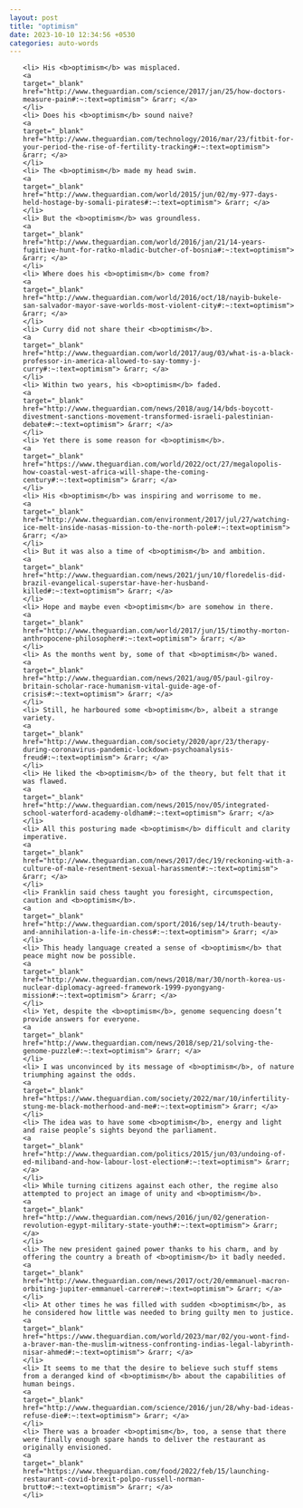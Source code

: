 ```yaml
---
layout: post
title: "optimism"
date: 2023-10-10 12:34:56 +0530
categories: auto-words
---
```

<ol>

    <li> His <b>optimism</b> was misplaced.
    <a 
    target="_blank" 
    href="http://www.theguardian.com/science/2017/jan/25/how-doctors-measure-pain#:~:text=optimism"> &rarr; </a>
    </li>
    <li> Does his <b>optimism</b> sound naive?
    <a 
    target="_blank" 
    href="http://www.theguardian.com/technology/2016/mar/23/fitbit-for-your-period-the-rise-of-fertility-tracking#:~:text=optimism"> &rarr; </a>
    </li>
    <li> The <b>optimism</b> made my head swim.
    <a 
    target="_blank" 
    href="http://www.theguardian.com/world/2015/jun/02/my-977-days-held-hostage-by-somali-pirates#:~:text=optimism"> &rarr; </a>
    </li>
    <li> But the <b>optimism</b> was groundless.
    <a 
    target="_blank" 
    href="http://www.theguardian.com/world/2016/jan/21/14-years-fugitive-hunt-for-ratko-mladic-butcher-of-bosnia#:~:text=optimism"> &rarr; </a>
    </li>
    <li> Where does his <b>optimism</b> come from?
    <a 
    target="_blank" 
    href="http://www.theguardian.com/world/2016/oct/18/nayib-bukele-san-salvador-mayor-save-worlds-most-violent-city#:~:text=optimism"> &rarr; </a>
    </li>
    <li> Curry did not share their <b>optimism</b>.
    <a 
    target="_blank" 
    href="http://www.theguardian.com/world/2017/aug/03/what-is-a-black-professor-in-america-allowed-to-say-tommy-j-curry#:~:text=optimism"> &rarr; </a>
    </li>
    <li> Within two years, his <b>optimism</b> faded.
    <a 
    target="_blank" 
    href="http://www.theguardian.com/news/2018/aug/14/bds-boycott-divestment-sanctions-movement-transformed-israeli-palestinian-debate#:~:text=optimism"> &rarr; </a>
    </li>
    <li> Yet there is some reason for <b>optimism</b>.
    <a 
    target="_blank" 
    href="https://www.theguardian.com/world/2022/oct/27/megalopolis-how-coastal-west-africa-will-shape-the-coming-century#:~:text=optimism"> &rarr; </a>
    </li>
    <li> His <b>optimism</b> was inspiring and worrisome to me.
    <a 
    target="_blank" 
    href="http://www.theguardian.com/environment/2017/jul/27/watching-ice-melt-inside-nasas-mission-to-the-north-pole#:~:text=optimism"> &rarr; </a>
    </li>
    <li> But it was also a time of <b>optimism</b> and ambition.
    <a 
    target="_blank" 
    href="http://www.theguardian.com/news/2021/jun/10/floredelis-did-brazil-evangelical-superstar-have-her-husband-killed#:~:text=optimism"> &rarr; </a>
    </li>
    <li> Hope and maybe even <b>optimism</b> are somehow in there.
    <a 
    target="_blank" 
    href="http://www.theguardian.com/world/2017/jun/15/timothy-morton-anthropocene-philosopher#:~:text=optimism"> &rarr; </a>
    </li>
    <li> As the months went by, some of that <b>optimism</b> waned.
    <a 
    target="_blank" 
    href="http://www.theguardian.com/news/2021/aug/05/paul-gilroy-britain-scholar-race-humanism-vital-guide-age-of-crisis#:~:text=optimism"> &rarr; </a>
    </li>
    <li> Still, he harboured some <b>optimism</b>, albeit a strange variety.
    <a 
    target="_blank" 
    href="http://www.theguardian.com/society/2020/apr/23/therapy-during-coronavirus-pandemic-lockdown-psychoanalysis-freud#:~:text=optimism"> &rarr; </a>
    </li>
    <li> He liked the <b>optimism</b> of the theory, but felt that it was flawed.
    <a 
    target="_blank" 
    href="http://www.theguardian.com/news/2015/nov/05/integrated-school-waterford-academy-oldham#:~:text=optimism"> &rarr; </a>
    </li>
    <li> All this posturing made <b>optimism</b> difficult and clarity imperative.
    <a 
    target="_blank" 
    href="http://www.theguardian.com/news/2017/dec/19/reckoning-with-a-culture-of-male-resentment-sexual-harassment#:~:text=optimism"> &rarr; </a>
    </li>
    <li> Franklin said chess taught you foresight, circumspection, caution and <b>optimism</b>.
    <a 
    target="_blank" 
    href="http://www.theguardian.com/sport/2016/sep/14/truth-beauty-and-annihilation-a-life-in-chess#:~:text=optimism"> &rarr; </a>
    </li>
    <li> This heady language created a sense of <b>optimism</b> that peace might now be possible.
    <a 
    target="_blank" 
    href="http://www.theguardian.com/news/2018/mar/30/north-korea-us-nuclear-diplomacy-agreed-framework-1999-pyongyang-mission#:~:text=optimism"> &rarr; </a>
    </li>
    <li> Yet, despite the <b>optimism</b>, genome sequencing doesn’t provide answers for everyone.
    <a 
    target="_blank" 
    href="http://www.theguardian.com/news/2018/sep/21/solving-the-genome-puzzle#:~:text=optimism"> &rarr; </a>
    </li>
    <li> I was unconvinced by its message of <b>optimism</b>, of nature triumphing against the odds.
    <a 
    target="_blank" 
    href="https://www.theguardian.com/society/2022/mar/10/infertility-stung-me-black-motherhood-and-me#:~:text=optimism"> &rarr; </a>
    </li>
    <li> The idea was to have some <b>optimism</b>, energy and light and raise people’s sights beyond the parliament.
    <a 
    target="_blank" 
    href="http://www.theguardian.com/politics/2015/jun/03/undoing-of-ed-miliband-and-how-labour-lost-election#:~:text=optimism"> &rarr; </a>
    </li>
    <li> While turning citizens against each other, the regime also attempted to project an image of unity and <b>optimism</b>.
    <a 
    target="_blank" 
    href="http://www.theguardian.com/news/2016/jun/02/generation-revolution-egypt-military-state-youth#:~:text=optimism"> &rarr; </a>
    </li>
    <li> The new president gained power thanks to his charm, and by offering the country a breath of <b>optimism</b> it badly needed.
    <a 
    target="_blank" 
    href="http://www.theguardian.com/news/2017/oct/20/emmanuel-macron-orbiting-jupiter-emmanuel-carrere#:~:text=optimism"> &rarr; </a>
    </li>
    <li> At other times he was filled with sudden <b>optimism</b>, as he considered how little was needed to bring guilty men to justice.
    <a 
    target="_blank" 
    href="https://www.theguardian.com/world/2023/mar/02/you-wont-find-a-braver-man-the-muslim-witness-confronting-indias-legal-labyrinth-nisar-ahmed#:~:text=optimism"> &rarr; </a>
    </li>
    <li> It seems to me that the desire to believe such stuff stems from a deranged kind of <b>optimism</b> about the capabilities of human beings.
    <a 
    target="_blank" 
    href="http://www.theguardian.com/science/2016/jun/28/why-bad-ideas-refuse-die#:~:text=optimism"> &rarr; </a>
    </li>
    <li> There was a broader <b>optimism</b>, too, a sense that there were finally enough spare hands to deliver the restaurant as originally envisioned.
    <a 
    target="_blank" 
    href="https://www.theguardian.com/food/2022/feb/15/launching-restaurant-covid-brexit-polpo-russell-norman-brutto#:~:text=optimism"> &rarr; </a>
    </li>